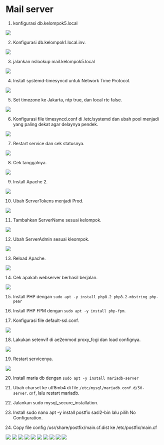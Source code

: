 # Mail server

1. konfigurasi db.kelompok5.local

![](../assets/1.png)

2. Konfigurasi db.kelompok1.local.inv.

![](../assets/2.png)

3. jalankan nslookup mail.kelompok5.local

![](../assets/3.png)

4. Install systemd-timesyncd untuk Network Time Protocol.

![](../assets/4.png)

5. Set timezone ke Jakarta, ntp true, dan local rtc false.

![](../assets/5.png)

6. Konfigurasi file timesyncd.conf di /etc/systemd dan ubah pool menjadi yang paling dekat agar delaynya pendek.

![](../assets/6.png)

7. Restart service dan cek statusnya.

![](../assets/7.png)

8. Cek tanggalnya.

![](../assets/8.png)

9. Install Apache 2.

![](../assets/9.png)

10. Ubah ServerTokens menjadi Prod.

![](../assets/10.png)

11. Tambahkan ServerName sesuai kelompok.

![](../assets/11.png)

12. Ubah ServerAdmin sesuai kleompok.

![](../assets/12.png)

13. Reload Apache.

![](../assets/13.png)

14. Cek apakah webserver berhasil berjalan.

![](../assets/14.png)

15. Install PHP dengan `sudo apt -y install php8.2 php8.2-mbstring php-pear`

16. Install PHP FPM dengan `sudo apt -y install php-fpm`.

17. Konfigurasi file default-ssl.conf.

![](../assets/17.png)


18. Lakukan setenvif di ae2enmod proxy_fcgi dan load confignya.

![](../assets/18.png)

19. Restart servicenya.

![](../assets/19.png)

20. Install maria db dengan `sudo apt -y install mariadb-server`

21. Ubah charset ke utf8mb4 di file `/etc/mysql/mariadb.conf.d/50-server.cnf`, lalu restart mariadb.

22. Jalankan sudo mysql_secure_installation.

23. Install sudo nano apt -y install postfix sasl2-bin lalu pilih No Configuration.

24. Copy file config /usr/share/postfix/main.cf.dist ke /etc/postfix/main.cf

![](../assets/24.png)
![](../assets/24-b.png)
![](../assets/24-c.png)
![](../assets/24-d.png)
![](../assets/24-e.png)
![](../assets/24-f.png)
![](../assets/24-g.png)
![](../assets/24-h.png)
![](../assets/249.png)
![](../assets/24j.png)